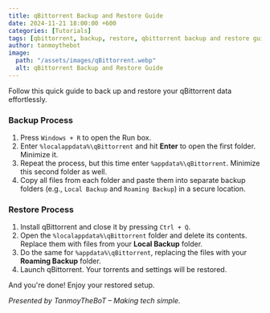 ```yaml
---
title: qBittorrent Backup and Restore Guide  
date: 2024-11-21 18:00:00 +600  
categories: [Tutorials]  
tags: [qbittorrent, backup, restore, qbittorrent backup and restore guide, tanmoythebot]  # TAG names should always be lowercase  
author: tanmoythebot  
image:
  path: "/assets/images/qBittorrent.webp"
  alt: qBittorrent Backup and Restore Guide
---
```



Follow this quick guide to back up and restore your qBittorrent data effortlessly.  

### **Backup Process**  
1. Press `Windows + R` to open the Run box.  
2. Enter `%localappdata%\qBittorrent` and hit **Enter** to open the first folder. Minimize it.  
3. Repeat the process, but this time enter `%appdata%\qBittorrent`. Minimize this second folder as well.  
4. Copy all files from each folder and paste them into separate backup folders (e.g., `Local Backup` and `Roaming Backup`) in a secure location.  

### **Restore Process**  
1. Install qBittorrent and close it by pressing `Ctrl + Q`.  
2. Open the `%localappdata%\qBittorrent` folder and delete its contents. Replace them with files from your **Local Backup** folder.  
3. Do the same for `%appdata%\qBittorrent`, replacing the files with your **Roaming Backup** folder.  
4. Launch qBittorrent. Your torrents and settings will be restored.

And you're done! Enjoy your restored setup.  

*Presented by TanmoyTheBoT – Making tech simple.*  

